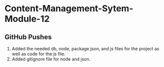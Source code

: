# Content-Management-Sytem-Module-12

## GitHub Pushes
1. Added the needed db, node, package.json, and js files for the project as well as code for the js file.
2. Added gitignore file for node and json.